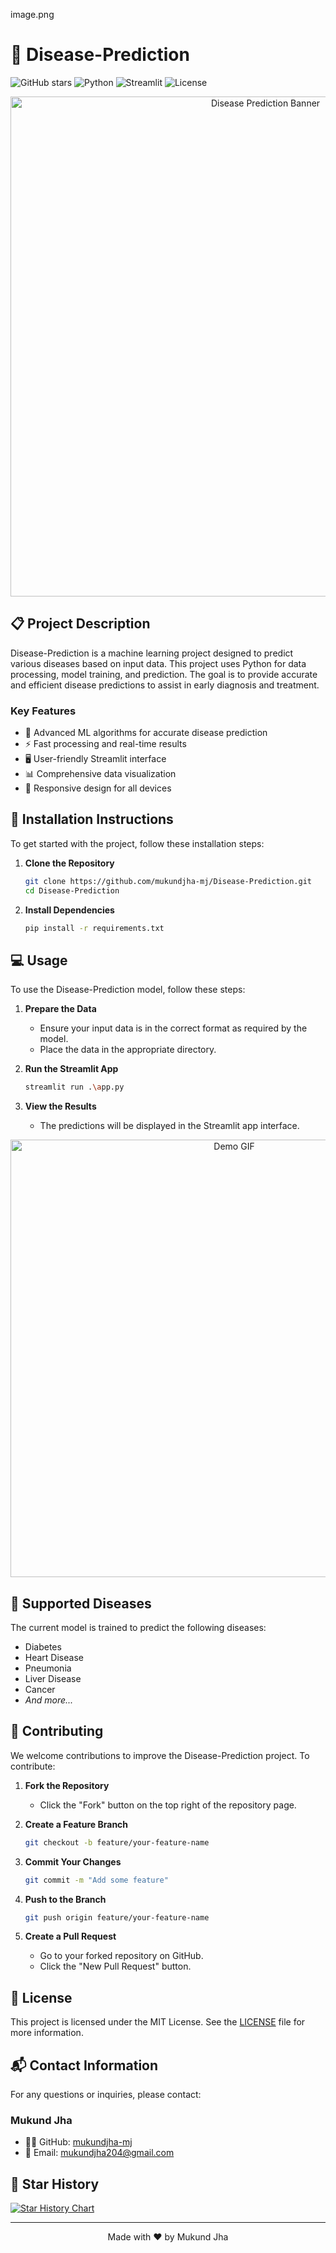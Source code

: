 
image.png


# 🔬 Disease-Prediction

![GitHub stars](https://img.shields.io/github/stars/mukundjha-mj/Disease-Prediction?style=social)
![Python](https://img.shields.io/badge/Python-3.7+-blue.svg)
![Streamlit](https://img.shields.io/badge/Streamlit-1.0+-red.svg)
![License](https://img.shields.io/badge/License-MIT-green.svg)

<p align="center">
  <img src="https://raw.githubusercontent.com/mukundjha-mj/Disease-Prediction/main/assets/banner.png" alt="Disease Prediction Banner" width="800">
</p>

## 📋 Project Description

Disease-Prediction is a machine learning project designed to predict various diseases based on input data. This project uses Python for data processing, model training, and prediction. The goal is to provide accurate and efficient disease predictions to assist in early diagnosis and treatment.

### Key Features
- 🧠 Advanced ML algorithms for accurate disease prediction
- ⚡ Fast processing and real-time results
- 🖥️ User-friendly Streamlit interface
- 📊 Comprehensive data visualization
- 📱 Responsive design for all devices

## 🚀 Installation Instructions

To get started with the project, follow these installation steps:

1. **Clone the Repository**
   ```bash
   git clone https://github.com/mukundjha-mj/Disease-Prediction.git
   cd Disease-Prediction
   ```

2. **Install Dependencies**
   ```bash
   pip install -r requirements.txt
   ```

## 💻 Usage

To use the Disease-Prediction model, follow these steps:

1. **Prepare the Data**
   - Ensure your input data is in the correct format as required by the model.
   - Place the data in the appropriate directory.

2. **Run the Streamlit App**
   ```bash
   streamlit run .\app.py
   ```

3. **View the Results**
   - The predictions will be displayed in the Streamlit app interface.

<p align="center">
  <img src="https://raw.githubusercontent.com/mukundjha-mj/Disease-Prediction/main/assets/demo.gif" alt="Demo GIF" width="700">
</p>

## 🧪 Supported Diseases

The current model is trained to predict the following diseases:
- Diabetes
- Heart Disease
- Pneumonia
- Liver Disease
- Cancer
- *And more...*

## 🤝 Contributing

We welcome contributions to improve the Disease-Prediction project. To contribute:

1. **Fork the Repository**
   - Click the "Fork" button on the top right of the repository page.

2. **Create a Feature Branch**
   ```bash
   git checkout -b feature/your-feature-name
   ```

3. **Commit Your Changes**
   ```bash
   git commit -m "Add some feature"
   ```

4. **Push to the Branch**
   ```bash
   git push origin feature/your-feature-name
   ```

5. **Create a Pull Request**
   - Go to your forked repository on GitHub.
   - Click the "New Pull Request" button.

## 📝 License

This project is licensed under the MIT License. See the [LICENSE](LICENSE) file for more information.

## 📬 Contact Information

For any questions or inquiries, please contact:

### Mukund Jha
- 👨‍💻 GitHub: [mukundjha-mj](https://github.com/mukundjha-mj)
- 📧 Email: mukundjha204@gmail.com

## 🌟 Star History

[![Star History Chart](https://api.star-history.com/svg?repos=mukundjha-mj/Disease-Prediction&type=Date)](https://star-history.com/#mukundjha-mj/Disease-Prediction&Date)

---

<p align="center">Made with ❤️ by Mukund Jha</p>
